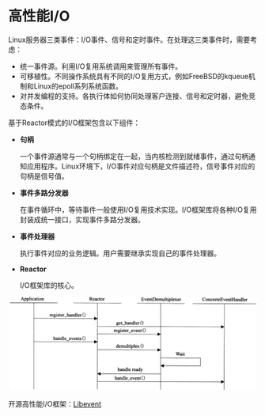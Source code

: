 # 高性能I/O

Linux服务器三类事件：I/O事件、信号和定时事件。在处理这三类事件时，需要考虑：
- 统一事件源。利用I/O复用系统调用来管理所有事件。
- 可移植性。不同操作系统具有不同的I/O复用方式，例如FreeBSD的kqueue机制和Linux的epoll系列系统函数。
- 对并发编程的支持。各执行体如何协同处理客户连接、信号和定时器，避免竞态条件。

基于Reactor模式的I/O框架包含以下组件：
- **句柄**
  
  一个事件源通常与一个句柄绑定在一起，当内核检测到就绪事件，通过句柄通知应用程序。Linux环境下，I/O事件对应句柄是文件描述符，信号事件对应的句柄是信号值。
- **事件多路分发器**
  
  在事件循环中，等待事件一般使用I/O复用技术实现。I/O框架库将各种I/O复用封装成统一接口，实现事件多路分发器。
- **事件处理器**
  
  执行事件对应的业务逻辑。用户需要继承实现自己的事件处理器。  
- **Reactor**
  
  I/O框架库的核心。

<div align=center>
<img src="./imgs/9_1.png" width=500>
</div>

开源高性能I/O框架：[Libevent](https://aceld.gitbooks.io/libevent/content/chapter1.html)
